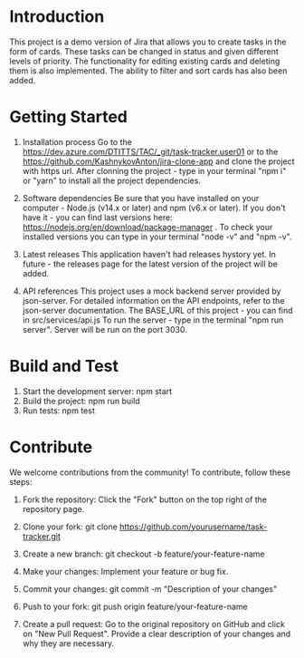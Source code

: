 # Introduction 
This project is a demo version of Jira that allows you to create tasks in the form of cards. These tasks can be changed in status and given different levels of priority.
The functionality for editing existing cards and deleting them is also implemented. 
The ability to filter and sort cards has also been added.

# Getting Started
1.  Installation process
    Go to the https://dev.azure.com/DTITTS/TAC/_git/task-tracker.user01 or to the https://github.com/KashnykovAnton/jira-clone-app and clone the project with https url. 
    After clonning the project  - type in your terminal "npm i" or "yarn" to install all the project dependencies.

2.	Software dependencies
    Be sure that you have installed on your computer - Node.js (v14.x or later) and npm (v6.x or later). If you don't have it - you can find last versions here: https://nodejs.org/en/download/package-manager . To check your installed versions you can type in your terminal "node -v" and "npm -v".

3.	Latest releases
    This application haven't had releases hystory yet. In future - the releases page for the latest version of the project will be added.
    
4.	API references
    This project uses a mock backend server provided by json-server. For detailed information on the API endpoints, refer to the json-server documentation. The BASE_URL of this project - you can find in src/services/api.js
    To run the server - type in the terminal "npm run server". Server will be run on the port 3030. 

# Build and Test
1.  Start the development server: npm start
2.  Build the project: npm run build
3.  Run tests: npm test

# Contribute
We welcome contributions from the community! To contribute, follow these steps:
1.  Fork the repository: Click the "Fork" button on the top right of the repository page.

2.  Clone your fork: git clone https://github.com/yourusername/task-tracker.git

3.  Create a new branch: git checkout -b feature/your-feature-name

4.  Make your changes: Implement your feature or bug fix.

5.  Commit your changes: git commit -m "Description of your changes"

6.  Push to your fork: git push origin feature/your-feature-name

7.  Create a pull request: Go to the original repository on GitHub and click on "New Pull Request". Provide a clear description of your changes and why they are necessary.
